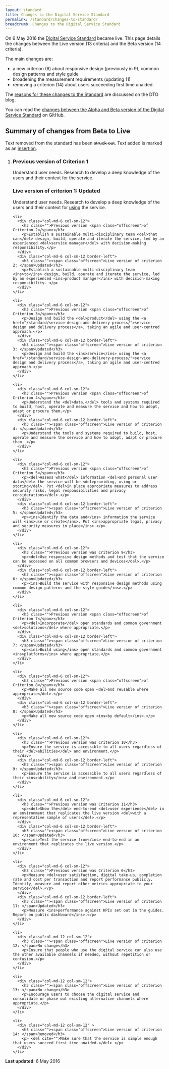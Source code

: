 ```yaml
---
layout: standard
title: Changes to the Digital Service Standard
permalink: /standard/changes-to-standard/
breadcrumb: Changes to the Digital Service Standard
---
```

On 6 May 2016 the [Digital Service Standard](/standard) became live. This page details the changes between the Live version (13 criteria) and the Beta version (14 criteria).

The main changes are:

- a new criterion (6) about responsive design (previously in 9), common design patterns and style guide
- broadening the measurement requirements (updating 11)
- removing a criterion (14) about users succeeding first time unaided.

The [reasons for these changes to the Standard](/blog/standard-goes-live/) are discussed on the DTO blog.

You can read the [changes between the Alpha and Beta version of the Digital Service Standard](https://github.com/AusDTO/Digital-Service-Standard/commit/34baa753039c6a) on GitHub.

## Summary of changes from Beta to Live

Text removed from the standard has been <del>struck out</del>. Text added is marked as an <ins>insertion</ins>.

<div class="dss-criteria-page-list">

  <ol>  
    <li>
      <div class="col-md-6 col-sm-12">
        <h3 class="">Previous version <span class="offscreen">of Criterion 1</span></h3>
        <p>Understand user needs. Research to develop a deep knowledge of the users and their context for the service.</p>
      </div>                
      <div class="col-md-6 col-sm-12 border-left">
        <h3 class=""><span class="offscreen">Live version of criterion 1: </span>Updated</h3>
        <p>Understand user needs. Research to develop a deep knowledge of the users and their context for <ins>using</ins> the service.</p>
      </div>
    </li>
    
    <li>
      <div class="col-md-6 col-sm-12">
        <h3 class="">Previous version <span class="offscreen">of Criterion 2</span></h3>
        <p>Establish a sustainable multi-disciplinary team <del>that can</del> design, build, operate and iterate the service, led by an experienced <del>service manager</del> with decision-making responsibility.</p>
      </div>                
      <div class="col-md-6 col-sm-12 border-left">
        <h3 class=""><span class="offscreen">Live version of criterion 2: </span>Updated</h3>
        <p>Establish a sustainable multi-disciplinary team <ins>to</ins> design, build, operate and iterate the service, led by an experienced <ins>product manager</ins> with decision-making responsibility. </p>
      </div>
    </li>
    
    <li>
      <div class="col-md-6 col-sm-12">
        <h3 class="">Previous version <span class="offscreen">of Criterion 3</span></h3>
        <p>Design and build the <del>product</del> using the <a href="/standard/service-design-and-delivery-process/">service design and delivery process</a>, taking an agile and user-centred approach.</p>
      </div>                
      <div class="col-md-6 col-sm-12 border-left">
        <h3 class=""><span class="offscreen">Live version of criterion 3: </span>Updated</h3>
        <p>Design and build the <ins>service</ins> using the <a href="/standard/service-design-and-delivery-process/">service design and delivery process</a>, taking an agile and user-centred approach.</p>
      </div>
    </li>
    
    <li>
      <div class="col-md-6 col-sm-12">
        <h3 class="">Previous version <span class="offscreen">of Criterion 4</span></h3>
        <p>Understand the <del>data,</del> tools and systems required to build, host, operate and measure the service and how to adopt, adapt or procure them.</p>
      </div>                
      <div class="col-md-6 col-sm-12 border-left">
        <h3 class=""><span class="offscreen">Live version of criterion 4: </span>Updated</h3>
        <p>Understand the tools and systems required to build, host, operate and measure the service and how to adopt, adapt or procure them. </p>
      </div>
    </li>
    
    <li>
      <div class="col-md-6 col-sm-12">
        <h3 class="">Previous version <span class="offscreen">of Criterion 5</span></h3>
        <p><del>Assess what</del> information <del>and personal user data</del> the service will be <del>providing, using or storing</del>. Put <del>in place appropriate measures to address security risks, legal responsibilities and privacy considerations</del>.</p>
      </div>                
      <div class="col-md-6 col-sm-12 border-left">
        <h3 class=""><span class="offscreen">Live version of criterion 5: </span>Updated</h3>
        <p><ins>Identify the data and</ins> information the service will <ins>use or create</ins>. Put <ins>appropriate legal, privacy and security measures in place</ins>.</p>
      </div>
    </li>
    
    <li>
      <div class="col-md-6 col-sm-12">
        <h3 class="">Previous version was Criterion 9</h3>
        <p><del>Use responsive design methods and test that the service can be accessed on all common browsers and devices</del>.</p>
      </div>                
      <div class="col-md-6 col-sm-12 border-left">
        <h3 class=""><span class="offscreen">Live version of criterion 6: </span>Updated</h3>
        <p><ins>Build the service with responsive design methods using common design patterns and the style guide</ins>.</p>
      </div>
    </li>
    
    <li>
      <div class="col-md-6 col-sm-12">
        <h3 class="">Previous version <span class="offscreen">of Criterion 7</span></h3>
        <p><del>Incorporate</del> open standards and common government <del>solutions</del> where appropriate.</p>
      </div>                
      <div class="col-md-6 col-sm-12 border-left">
        <h3 class=""><span class="offscreen">Live version of criterion 7: </span>Updated</h3>
        <p><ins>Build using</ins> open standards and common government <ins>platforms</ins> where appropriate.</p>
      </div>
    </li>
    
    <li>
      <div class="col-md-6 col-sm-12">
        <h3 class="">Previous version <span class="offscreen">of Criterion 8</span></h3>
        <p>Make all new source code open <del>and reusable where appropriate</del>.</p>
      </div>                
      <div class="col-md-6 col-sm-12 border-left">
        <h3 class=""><span class="offscreen">Live version of criterion 8: </span>Updated</h3>
        <p>Make all new source code open <ins>by default</ins>.</p>
      </div>
    </li>
    
    <li>
      <div class="col-md-6 col-sm-12">
        <h3 class="">Previous version was Criterion 10</h3>
        <p>Ensure the service is accessible to all users regardless of their <del>abilities</del> and environment.</p>
      </div>                
      <div class="col-md-6 col-sm-12 border-left">
        <h3 class=""><span class="offscreen">Live version of criterion 9: </span>Updated</h3>
        <p>Ensure the service is accessible to all users regardless of their <ins>ability</ins> and environment.</p>
      </div>
    </li>
    
    <li>
      <div class="col-md-6 col-sm-12">
        <h3 class="">Previous version was Criterion 11</h3>
        <p><del>Show the</del> end-to-end <del>user experience</del> in an environment that replicates the live version <del>with a representative sample of users</del>.</p>
      </div>                
      <div class="col-md-6 col-sm-12 border-left">
        <h3 class=""><span class="offscreen">Live version of criterion 10: </span>Updated</h3>
        <p><ins>Test the service from</ins> end-to-end in an environment that replicates the live version.</p>
      </div>
    </li>
    
    <li>
      <div class="col-md-6 col-sm-12">
        <h3 class="">Previous version was Criterion 6</h3>
        <p>Measure <del>user satisfaction, digital take-up, completion rate and cost per transaction and report performance publicly. Identify, measure and report other metrics appropriate to your service</del>.</p>
      </div>                
      <div class="col-md-6 col-sm-12 border-left">
        <h3 class=""><span class="offscreen">Live version of criterion 11: </span>Updated</h3>
        <p>Measure <ins>performance against KPIs set out in the guides. Report on public dashboard</ins>.</p>
      </div>
    </li>
    
    <li>
      <div class="col-md-12 col-sm-12">
        <h3 class=""><span class="offscreen">Live version of criterion 12: </span>No change</h3>
        <p>Ensure that people who use the digital service can also use the other available channels if needed, without repetition or confusion.</p>
      </div>
    </li>
    
    <li>
      <div class="col-md-12 col-sm-12">
        <h3 class=""><span class="offscreen">Live version of criterion 13: </span>No change</h3>
        <p>Encourage users to choose the digital service and consolidate or phase out existing alternative channels where appropriate.</p>
      </div>
    </li>
    
    <li>
      <div class="col-md-12 col-sm-12" >
        <h3 class=""><span class="offscreen">Live version of criterion 14: </span>Removed</h3>
        <p> <del cite="">Make sure that the service is simple enough that users succeed first time unaided.</del> </p>
      </div>
    </li>
  </ol>
</div>

**Last updated**: 6 May 2016

